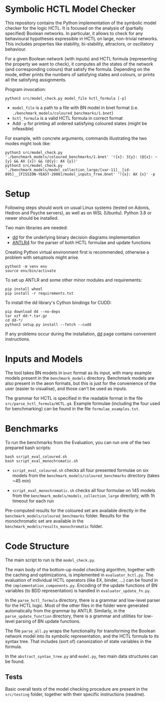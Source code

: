 # Symbolic HCTL Model Checker

This repository contains the Python implementation of the symbolic model checker for the logic HCTL.
It is focused on the analysis of (partially specified) Boolean networks. In particular, it allows to check for any behavioural hypotheses expressible in HCTL on large, non-trivial networks. 
This includes properties like stability, bi-stability, attractors, or oscillatory behaviour.

For a given Boolean network (with inputs) and HCTL formula (representing the property we want to check), it computes all the states of the network (and corresponding colours) that satisfy the formula.
Depending on the mode, either prints the numbers of satisfying states and colours, or prints all the satisfying assignments.

Program invocation:
```
python3 src/model_check.py model_file hctl_formula [-p]
```

- `model_file` is a path to a file with BN model in bnet format (i.e. `./benchmark_models/coloured_benchmarks/1.bnet`)
- `hctl_formula` is a valid HCTL formula in correct format
- Add `-p` for printing all ordered satisfying coloured states (might be infeasible)

For example, with concrete arguments, commands illustrating the two modes might look like:
```
python3 src/model_check.py './benchmark_models/coloured_benchmarks/1.bnet' '!{x}: 3{y}: (@{x}: ~{y} && AX {x}) && (@{y}: AX {y})'
python3 src/model_check.py './benchmark_models/model_collection_large/[var-11]__[id-095]__[FISSION-YEAST-2008]/model_inputs_free.bnet' '!{x}: AX {x}' -p
```


# Setup

Following steps should work on usual Linux systems (tested on Adonis, Hedron and Psyche servers), as well as on WSL (Ubuntu). Python 3.8 or newer should be installed.

Two main libraries are needed:
- [dd](https://github.com/tulip-control/dd) for the underlying binary decision diagrams implementation
- [ANTLR4](https://github.com/antlr/antlr4/blob/master/doc/python-target.md) for the parser of both HCTL formulae and update functions

Creating Python virtual environment first is recommended, otherwise a problem with setuptools might arise.
```
python3 -m venv env
source env/bin/activate
```

To set up ANTLR and some other minor modules and requirements:
```
pip install wheel
pip install -r requirements.txt
```

To install the dd library's Cython bindings for CUDD:
```
pip download dd --no-deps  
tar xzf dd-*.tar.gz  
cd dd-*/  
python3 setup.py install --fetch --cudd  
```

If any problems occur during the installation, [dd](https://github.com/tulip-control/dd) page contains convenient instructions.


# Inputs and Models

The tool takes BN models in `bnet` format as its input, with many example models present in the `benchmark_models` directory. 
Benchmark models are also present in the aeon formats, but this is just for the convenience of the user (easier to visualise), and those can't be used as inputs.

The grammar for HCTL is specified in the readable format in the file `src/parse_hctl_formula/HCTL.g4`. 
Example formulae (including the four used for benchmarking) can be found in the file `formulae_examples.txt`.


# Benchmarks

To run the benchmarks from the Evaluation, you can run one of the two prepared bash scripts:

```
bash script_eval_coloured.sh
bash script_eval_monochromatic.sh
```
- `script_eval_coloured.sh` checks all four presented formulae on six models from the `benchmark_models/coloured_benchmarks` directory (takes ~45 min)

- `script_eval_monochromatic.sh` checks all four formulae on 145 models from the `benchmark_models/models_collection_large` directory, with 1h timeout for each run

Pre-computed results for the coloured set are available directly in the `benchmark_models/coloured_benchmarks` folder.
Results for the monochromatic set are available in the `benchmark_models/results_monochromatic` folder.


# Code Structure

The main script to run is the `model_check.py`.

The main body of the bottom-up model checking algorithm, together with the caching and optimizations, is implemented in `evaluator_hctl.py`.
The evaluation of individual HCTL operators (like EX, binder, ...) can be found in the `implementation_components.py`.
Encoding of the update functions of BN variables (to BDD representation) is handled in `evaluator_update_fn.py`.

In the `parse_hctl_formula` directory, there is a grammar and low-level parser for the HCTL logic.
Most of the other files in the folder were generated automatically from the grammar by ANTLR.
Similarly, in the `parse_update_function` directory, there is a grammar and utilities for low-level parsing of BN update functions.

The file `parse_all.py` wraps the functionality for transforming the Boolean network model into its symbolic representation, and the HCTL formula to its syntax tree.
That includes (sort of) canonization of state variables in the formula.

In the `abstract_syntax_tree.py` and `model.py`, two main data structures can be found.

## Tests

Basic overall tests of the model checking procedure are present in the `src/testing` folder, together with their specific instructions (readme).
